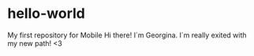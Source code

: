 # hello-world
My first repository for Mobile
Hi there! I´m Georgina.
I´m really exited with my new path! <3 
